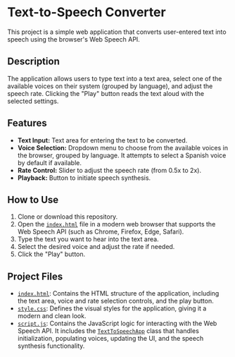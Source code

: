 # Text-to-Speech Converter

This project is a simple web application that converts user-entered text into speech using the browser's Web Speech API.

## Description

The application allows users to type text into a text area, select one of the available voices on their system (grouped by language), and adjust the speech rate. Clicking the "Play" button reads the text aloud with the selected settings.

## Features

- **Text Input:** Text area for entering the text to be converted.
- **Voice Selection:** Dropdown menu to choose from the available voices in the browser, grouped by language. It attempts to select a Spanish voice by default if available.
- **Rate Control:** Slider to adjust the speech rate (from 0.5x to 2x).
- **Playback:** Button to initiate speech synthesis.

## How to Use

1.  Clone or download this repository.
2.  Open the [`index.html`](index.html) file in a modern web browser that supports the Web Speech API (such as Chrome, Firefox, Edge, Safari).
3.  Type the text you want to hear into the text area.
4.  Select the desired voice and adjust the rate if needed.
5.  Click the "Play" button.

## Project Files

- [`index.html`](index.html): Contains the HTML structure of the application, including the text area, voice and rate selection controls, and the play button.
- [`style.css`](style.css): Defines the visual styles for the application, giving it a modern and clean look.
- [`script.js`](script.js): Contains the JavaScript logic for interacting with the Web Speech API. It includes the [`TextToSpeechApp`](script.js) class that handles initialization, populating voices, updating the UI, and the speech synthesis functionality.
